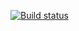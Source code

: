 [![Build status](https://ci.appveyor.com/api/projects/status/1dy8p47n27fo9c6n?svg=true)](https://ci.appveyor.com/project/IrinaOre/animation)
